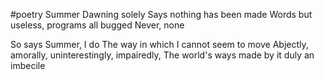 #poetry
Summer 
Dawning solely
Says nothing has been made
Words but useless, programs all bugged
Never, none

So says Summer, I do
The way in which I cannot seem to move
Abjectly, amorally, uninterestingly, impairedly,
The world's ways made by it duly
an imbecile